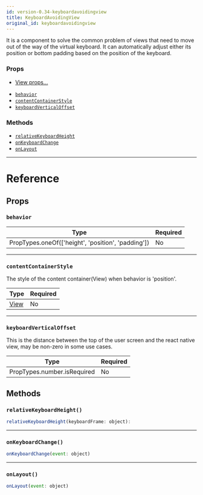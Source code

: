 ```yaml
---
id: version-0.34-keyboardavoidingview
title: KeyboardAvoidingView
original_id: keyboardavoidingview
---
```

It is a component to solve the common problem of views that need to move out of the way of the virtual keyboard.
It can automatically adjust either its position or bottom padding based on the position of the keyboard.

### Props

* [View props...](view.md#props)
- [`behavior`](keyboardavoidingview.md#behavior)
- [`contentContainerStyle`](keyboardavoidingview.md#contentcontainerstyle)
- [`keyboardVerticalOffset`](keyboardavoidingview.md#keyboardverticaloffset)




### Methods

- [`relativeKeyboardHeight`](keyboardavoidingview.md#relativekeyboardheight)
- [`onKeyboardChange`](keyboardavoidingview.md#onkeyboardchange)
- [`onLayout`](keyboardavoidingview.md#onlayout)




---

# Reference

## Props

### `behavior`



| Type | Required |
| - | - |
| PropTypes.oneOf(['height', 'position', 'padding']) | No |




---

### `contentContainerStyle`

The style of the content container(View) when behavior is 'position'.

| Type | Required |
| - | - |
| [View](view.md#style) | No |




---

### `keyboardVerticalOffset`

This is the distance between the top of the user screen and the react native view,
may be non-zero in some use cases.

| Type | Required |
| - | - |
| PropTypes.number.isRequired | No |






## Methods

### `relativeKeyboardHeight()`

```javascript
relativeKeyboardHeight(keyboardFrame: object): 
```



---

### `onKeyboardChange()`

```javascript
onKeyboardChange(event: object)
```



---

### `onLayout()`

```javascript
onLayout(event: object)
```



